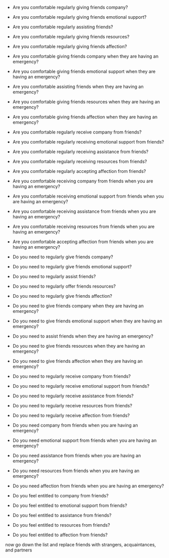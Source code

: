 - Are you comfortable regularly giving friends company?
- Are you comfortable regularly giving friends emotional support?
- Are you comfortable regularly assisting friends?
- Are you comfortable regularly giving friends resources?
- Are you comfortable regularly giving friends affection?

- Are you comfortable giving friends company when they are having an emergency?
- Are you comfortable giving friends emotional support when they are having an emergency?
- Are you comfortable assisting friends when they are having an emergency?
- Are you comfortable giving friends resources when they are having an emergency?
- Are you comfortable giving friends affection when they are having an emergency?

- Are you comfortable regularly receive company from friends?
- Are you comfortable regularly receiving emotional support from friends?
- Are you comfortable regularly receiving assistance from friends?
- Are you comfortable regularly receiving resources from friends?
- Are you comfortable regularly accepting affection from friends?

- Are you comfortable receiving company from friends when you are having an emergency?
- Are you comfortable receiving emotional support from friends when you are having an emergency?
- Are you comfortable receiving assistance from friends when you are having an emergency?
- Are you comfortable receiving resources from friends when you are having an emergency?
- Are you comfortable accepting affection from friends when you are having an emergency?

- Do you need to regularly give friends company? 
- Do you need to regularly give friends emotional support? 
- Do you need to regularly assist friends? 
- Do you need to regularly offer friends resources? 
- Do you need to regularly give friends affection? 

- Do you need to give friends company when they are having an emergency? 
- Do you need to give friends emotional support when they are having an emergency? 
- Do you need to assist friends when they are having an emergency? 
- Do you need to give friends resources when they are having an emergency? 
- Do you need to give friends affection when they are having an emergency? 

- Do you need to regularly receive company from friends? 
- Do you need to regularly receive emotional support from friends?
- Do you need to regularly receive assistance from friends? 
- Do you need to regularly receive resources from friends?
- Do you need to regularly receive affection from friends? 

- Do you need company from friends when you are having an emergency? 
- Do you need emotional support from friends when you are having an emergency? 
- Do you need assistance from friends when you are having an emergency?
- Do you need resources from friends when you are having an emergency? 
- Do you need affection from friends when you are having an emergency?

- Do you feel entitled to company from friends? 
- Do you feel entitled to emotional support from friends?
- Do you feel entitled to assistance from friends? 
- Do you feel entitled to resources from friends?
- Do you feel entitled to affection from friends? 

now go down the list and replace friends with strangers, acquaintances, and partners
